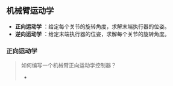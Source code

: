 

## 机械臂运动学

- **正向运动学** ：给定每个关节的旋转角度，求解末端执行器的位姿。
- **逆向运动学** ：给定末端执行器的位姿，求解每个关节的旋转角度。

### 正向运动学

>如何编写一个机械臂正向运动学控制器？
>
>* 